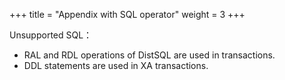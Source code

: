 +++
title = "Appendix with SQL operator"
weight = 3
+++

Unsupported SQL：

- RAL and RDL operations of DistSQL are used in transactions.
- DDL statements are used in XA transactions.
